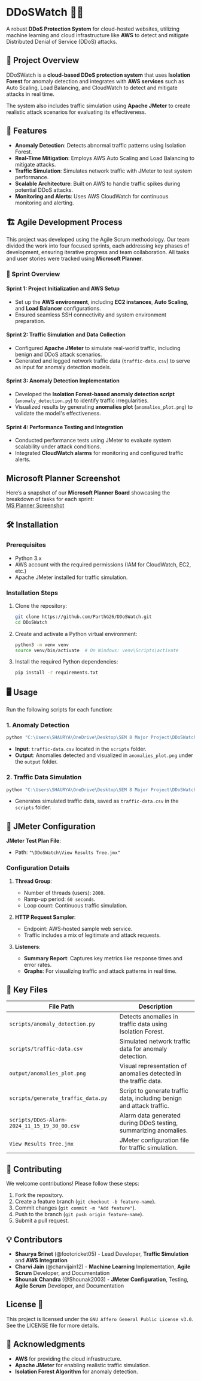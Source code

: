 # DDoSWatch 🚨🌐  

A robust **DDoS Protection System** for cloud-hosted websites, utilizing machine learning and cloud infrastructure like **AWS** to detect and mitigate Distributed Denial of Service (DDoS) attacks.  


## 📄 Project Overview  

DDoSWatch is a **cloud-based DDoS protection system** that uses **Isolation Forest** for anomaly detection and integrates with **AWS services** such as Auto Scaling, Load Balancing, and CloudWatch to detect and mitigate attacks in real time.  

The system also includes traffic simulation using **Apache JMeter** to create realistic attack scenarios for evaluating its effectiveness.  


## 🔧 Features  

- **Anomaly Detection**: Detects abnormal traffic patterns using Isolation Forest.  
- **Real-Time Mitigation**: Employs AWS Auto Scaling and Load Balancing to mitigate attacks.  
- **Traffic Simulation**: Simulates network traffic with JMeter to test system performance.  
- **Scalable Architecture**: Built on AWS to handle traffic spikes during potential DDoS attacks.  
- **Monitoring and Alerts**: Uses AWS CloudWatch for continuous monitoring and alerting.  


## 🏗️ Agile Development Process  

This project was developed using the Agile Scrum methodology. Our team divided the work into four focused sprints, each addressing key phases of development, ensuring iterative progress and team collaboration. All tasks and user stories were tracked using **Microsoft Planner**.  

### 🚀 Sprint Overview  

#### **Sprint 1: Project Initialization and AWS Setup**  
- Set up the **AWS environment**, including **EC2 instances**, **Auto Scaling**, and **Load Balancer** configurations.  
- Ensured seamless SSH connectivity and system environment preparation.  

#### **Sprint 2: Traffic Simulation and Data Collection**  
- Configured **Apache JMeter** to simulate real-world traffic, including benign and DDoS attack scenarios.  
- Generated and logged network traffic data (`traffic-data.csv`) to serve as input for anomaly detection models.  

#### **Sprint 3: Anomaly Detection Implementation**  
- Developed the **Isolation Forest-based anomaly detection script** (`anomaly_detection.py`) to identify traffic irregularities.  
- Visualized results by generating **anomalies plot** (`anomalies_plot.png`) to validate the model's effectiveness.  

#### **Sprint 4: Performance Testing and Integration**  
- Conducted performance tests using JMeter to evaluate system scalability under attack conditions.  
- Integrated **CloudWatch alarms** for monitoring and configured traffic alerts.  


## Microsoft Planner Screenshot  
Here’s a snapshot of our **Microsoft Planner Board** showcasing the breakdown of tasks for each sprint:  
[MS Planner Screenshot](Link)


## 🛠️ Installation  

### Prerequisites  

- Python 3.x  
- AWS account with the required permissions (IAM for CloudWatch, EC2, etc.)  
- Apache JMeter installed for traffic simulation.  

### Installation Steps  

1. Clone the repository:  
   ```bash  
   git clone https://github.com/ParthG26/DDoSWatch.git  
   cd DDoSWatch  
   ```  

2. Create and activate a Python virtual environment:  
   ```bash  
   python3 -m venv venv  
   source venv/bin/activate  # On Windows: venv\Scripts\activate  
   ```  

3. Install the required Python dependencies:  
   ```bash  
   pip install -r requirements.txt  
   ```  


## 🖥️ Usage  

Run the following scripts for each function:  

### 1. Anomaly Detection  
```bash  
python "C:\Users\SHAURYA\OneDrive\Desktop\SEM 8 Major Project\DDoSWatch\scripts\anomaly_detection.py"  
```  

- **Input**: `traffic-data.csv` located in the `scripts` folder.  
- **Output**: Anomalies detected and visualized in `anomalies_plot.png` under the `output` folder.  

### 2. Traffic Data Simulation  
```bash  
python "C:\Users\SHAURYA\OneDrive\Desktop\SEM 8 Major Project\DDoSWatch\scripts\generate_traffic_data.py"  
```  

- Generates simulated traffic data, saved as `traffic-data.csv` in the `scripts` folder.  


## 🔧 JMeter Configuration  

**JMeter Test Plan File**:  
- Path: `"\DDoSWatch\View Results Tree.jmx"`  

### Configuration Details  

1. **Thread Group**:  
   - Number of threads (users): `2000`.  
   - Ramp-up period: `60 seconds`.  
   - Loop count: Continuous traffic simulation.  

2. **HTTP Request Sampler**:  
   - Endpoint: AWS-hosted sample web service.  
   - Traffic includes a mix of legitimate and attack requests.  

3. **Listeners**:  
   - **Summary Report**: Captures key metrics like response times and error rates.  
   - **Graphs**: For visualizing traffic and attack patterns in real time.  


## 📂 Key Files  

| File Path                                       | Description                                                                 |  
|------------------------------------------------|-----------------------------------------------------------------------------|  
| `scripts/anomaly_detection.py`                 | Detects anomalies in traffic data using Isolation Forest.                  |  
| `scripts/traffic-data.csv`                     | Simulated network traffic data for anomaly detection.                      |  
| `output/anomalies_plot.png`                    | Visual representation of anomalies detected in the traffic data.           |  
| `scripts/generate_traffic_data.py`             | Script to generate traffic data, including benign and attack traffic.      |  
| `scripts/DDoS-Alarm-2024_11_15_19_30_00.csv`   | Alarm data generated during DDoS testing, summarizing anomalies.           |  
| `View Results Tree.jmx`                        | JMeter configuration file for traffic simulation.                          |  


## 🤝 Contributing  

We welcome contributions! Please follow these steps:  

1. Fork the repository.  
2. Create a feature branch (`git checkout -b feature-name`).  
3. Commit changes (`git commit -m "Add feature"`).  
4. Push to the branch (`git push origin feature-name`).  
5. Submit a pull request.  


## 💡 Contributors  

- **Shaurya Srinet** (@footcricket05) - Lead Developer, **Traffic Simulation** and **AWS Integration**  
- **Charvi Jain** (@charvijain12) - **Machine Learning** Implementation, **Agile Scrum** Developer, and Documentation  
- **Shounak Chandra** (@Shounak2003) - **JMeter Configuration**, Testing, **Agile Scrum** Developer, and Documentation  
 

## License 📄  
This project is licensed under the `GNU Affero General Public License v3.0`. See the LICENSE file for more details.


## 🚨 Acknowledgments  

- **AWS** for providing the cloud infrastructure.  
- **Apache JMeter** for enabling realistic traffic simulation.  
- **Isolation Forest Algorithm** for anomaly detection.  
